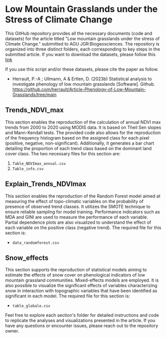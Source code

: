 # Low Mountain Grasslands under the Stress of Climate Change

This GitHub repository provides all the necessary documents (code and datasets) for the article titled "Low mountain grasslands under the stress of Climate Change." subimitted to AGU JGR:Biogeosciences. The repository is organized into three distinct folders, each corresponding to key steps in the submitted article. If you want to download the datasets, please follow this [link](https://zenodo.org/records/10204066)

If you use this script and/or these datasets, please cite the paper as follow.

- Herrault, P.-A ; Ullmann, A & Ertlen, D. (2023b) Statistical analysis to investigate phenology of low mountain grasslands [Software]. Github. https://github.com/herrault/Article-Phenology-of-Low-Mountain-Grasslands/tree/main


## Trends_NDVI_max

This section enables the reproduction of the calculation of annual NDVI max trends from 2000 to 2020 using MODIS data. It is based on Theil Sen slopes and Mann-Kendall tests. The provided code also allows for the reproduction of the frequency histogram based on the assigned class for each pixel (positive, negative, non-significant). Additionally, it generates a bar chart detailing the proportion of each trend class based on the dominant land cover class. The two necessary files for this section are:

1. `Table_NDVImax_annual.csv`
2. `Table_info.csv`

## Explain_Trends_NDVImax

This section enables the reproduction of the Random Forest model aimed at measuring the effect of topo-climatic variables on the probability of presence of observed trend classes. It utilizes the SMOTE technique to ensure reliable sampling for model training. Performance indicators such as MDA and GINI are used to measure the performance of each variable. Partial dependence plots are also visualized to understand the effect of each variable on the positive class (negative trend). The required file for this section is:

- `data_randomforest.csv`

## Snow_effects

This section supports the reproduction of statistical models aiming to estimate the effects of snow cover on phenological indicators of low mountain grassland communities. Mixed-effects models are employed. It is also possible to visualize the significant effects of variables characterizing snow in interaction with topographic variables that have been identified as significant in each model. The required file for this section is:

- `table_globale.csv`

Feel free to explore each section's folder for detailed instructions and code to replicate the analyses and visualizations presented in the article. If you have any questions or encounter issues, please reach out to the repository owner.
